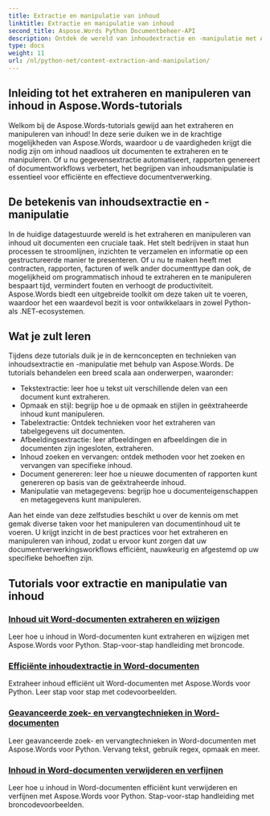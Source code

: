 ```yaml
---
title: Extractie en manipulatie van inhoud
linktitle: Extractie en manipulatie van inhoud
second_title: Aspose.Words Python Documentbeheer-API
description: Ontdek de wereld van inhoudextractie en -manipulatie met Aspose.Words-tutorials. Leer hoe u inhoud efficiënt kunt extraheren en manipuleren met Python en .NET, waardoor uw documentverwerkingsmogelijkheden worden verbeterd.
type: docs
weight: 11
url: /nl/python-net/content-extraction-and-manipulation/
---
```

## Inleiding tot het extraheren en manipuleren van inhoud in Aspose.Words-tutorials

Welkom bij de Aspose.Words-tutorials gewijd aan het extraheren en manipuleren van inhoud! In deze serie duiken we in de krachtige mogelijkheden van Aspose.Words, waardoor u de vaardigheden krijgt die nodig zijn om inhoud naadloos uit documenten te extraheren en te manipuleren. Of u nu gegevensextractie automatiseert, rapporten genereert of documentworkflows verbetert, het begrijpen van inhoudsmanipulatie is essentieel voor efficiënte en effectieve documentverwerking.

## De betekenis van inhoudsextractie en -manipulatie

In de huidige datagestuurde wereld is het extraheren en manipuleren van inhoud uit documenten een cruciale taak. Het stelt bedrijven in staat hun processen te stroomlijnen, inzichten te verzamelen en informatie op een gestructureerde manier te presenteren. Of u nu te maken heeft met contracten, rapporten, facturen of welk ander documenttype dan ook, de mogelijkheid om programmatisch inhoud te extraheren en te manipuleren bespaart tijd, vermindert fouten en verhoogt de productiviteit. Aspose.Words biedt een uitgebreide toolkit om deze taken uit te voeren, waardoor het een waardevol bezit is voor ontwikkelaars in zowel Python- als .NET-ecosystemen.

## Wat je zult leren

Tijdens deze tutorials duik je in de kernconcepten en technieken van inhoudsextractie en -manipulatie met behulp van Aspose.Words. De tutorials behandelen een breed scala aan onderwerpen, waaronder:

- Tekstextractie: leer hoe u tekst uit verschillende delen van een document kunt extraheren.
- Opmaak en stijl: begrijp hoe u de opmaak en stijlen in geëxtraheerde inhoud kunt manipuleren.
- Tabelextractie: Ontdek technieken voor het extraheren van tabelgegevens uit documenten.
- Afbeeldingsextractie: leer afbeeldingen en afbeeldingen die in documenten zijn ingesloten, extraheren.
- Inhoud zoeken en vervangen: ontdek methoden voor het zoeken en vervangen van specifieke inhoud.
- Document genereren: leer hoe u nieuwe documenten of rapporten kunt genereren op basis van de geëxtraheerde inhoud.
- Manipulatie van metagegevens: begrijp hoe u documenteigenschappen en metagegevens kunt manipuleren.

Aan het einde van deze zelfstudies beschikt u over de kennis om met gemak diverse taken voor het manipuleren van documentinhoud uit te voeren. U krijgt inzicht in de best practices voor het extraheren en manipuleren van inhoud, zodat u ervoor kunt zorgen dat uw documentverwerkingsworkflows efficiënt, nauwkeurig en afgestemd op uw specifieke behoeften zijn.

## Tutorials voor extractie en manipulatie van inhoud
### [Inhoud uit Word-documenten extraheren en wijzigen](./extract-modify-document-content/)
Leer hoe u inhoud in Word-documenten kunt extraheren en wijzigen met Aspose.Words voor Python. Stap-voor-stap handleiding met broncode.
### [Efficiënte inhoudextractie in Word-documenten](./document-content-extraction/)
Extraheer inhoud efficiënt uit Word-documenten met Aspose.Words voor Python. Leer stap voor stap met codevoorbeelden.
### [Geavanceerde zoek- en vervangtechnieken in Word-documenten](./find-replace-documents/)
Leer geavanceerde zoek- en vervangtechnieken in Word-documenten met Aspose.Words voor Python. Vervang tekst, gebruik regex, opmaak en meer.
### [Inhoud in Word-documenten verwijderen en verfijnen](./remove-content-documents/)
Leer hoe u inhoud in Word-documenten efficiënt kunt verwijderen en verfijnen met Aspose.Words voor Python. Stap-voor-stap handleiding met broncodevoorbeelden.